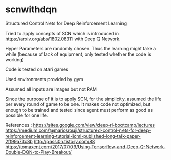 # scnwithdqn
Structured Control Nets for Deep Reinforcement Learning

Tried to apply concepts of SCN which is introduced in https://arxiv.org/abs/1802.08311 with Deep Q Network.

Hyper Parameters are randomly chosen. Thus the learning might take a while (because of lack of equipment, only tested whether the code is working)

Code is tested on atari games

Used environments provided by gym

Assumed all inputs are images but not RAM

Since the purpose of it is to apply SCN, for the simplicity, assumed the life per every round of game to be one.
It makes code not optimized, but enough to be trained and tested since agent must perform as good as possible for one life.

References :
https://sites.google.com/view/deep-rl-bootcamp/lectures
https://medium.com/@mariosrouji/structured-control-nets-for-deep-reinforcement-learning-tutorial-icml-published-long-talk-paper-2ff99a73c8b
http://passi0n.tistory.com/88
https://tomaxent.com/2017/07/09/Using-Tensorflow-and-Deep-Q-Network-Double-DQN-to-Play-Breakout/
